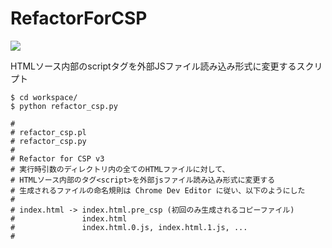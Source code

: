 RefactorForCSP
==============

![](https://drive.google.com/file/d/0B5grJAJOVfZmWFRvenVpMVdWUms/view?usp=sharing)

HTMLソース内部のscriptタグを外部JSファイル読み込み形式に変更するスクリプト

```
$ cd workspace/
$ python refactor_csp.py
```

```
#
# refactor_csp.pl
# refactor_csp.py
#
# Refactor for CSP v3
# 実行時引数のディレクトリ内の全てのHTMLファイルに対して、
# HTMLソース内部のタグ<script>を外部jsファイル読み込み形式に変更する
# 生成されるファイルの命名規則は Chrome Dev Editor に従い、以下のようにした
#
# index.html -> index.html.pre_csp (初回のみ生成されるコピーファイル)
#               index.html
#               index.html.0.js, index.html.1.js, ...
#
```

